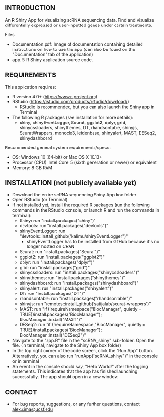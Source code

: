 INTRODUCTION
------------

An R Shiny App for visualizing scRNA sequencing data. Find and visualize differentially expressed or user-inputted genes under certain treatments.

Files
 * Documentation.pdf: Image of documentation containing detailed instructions on how to use the app (can also be found on the "Documentation" tab of the application)
 * app.R: R Shiny application source code.

REQUIREMENTS
------------

This application requires:

 * R version 4.0+ (https://www.r-project.org)
 * RStudio (https://rstudio.com/products/rstudio/download/)
   - RStudio is recommended, but you can also launch the Shiny app in Terminal
 * The following R packages (see installation for more details):
   - shiny, shinyEventLogger, Seurat, ggplot2, dplyr, grid, shinycssloaders, shinythemes, DT, rhandsontable, shinyjs, SeuratWrappers, monocle3, leidenbase, shinyalert, MAST, DESeq2, shinydashboard

Recommended general system requirements/specs:
 * OS: Windows 10 (64-bit) or Mac OS X 10.13+
 * Processor (CPU): Intel Core i5 (sixth generation or newer) or equivalent
 * Memory: 8 GB RAM

INSTALLATION (not publicly available yet)
------------
 
 * Download the entire scRNA sequencing Shiny App box folder
 * Open RStudio (or Terminal) 
 * If not installed yet, install the required R packages (run the following commands in the RStudio console, or launch R and run the commands in terminal):
   - Shiny: run "install.packages("shiny")"
   - devtools: run "install.packages("devtools")"
   - shinyEventLogger: run "devtools::install_github("kalimu/shinyEventLogger")"
     * shinyEventLogger has to be installed from GitHub because it's no longer hosted on CRAN
   - Seurat: run "install.packages("Seurat")"
   - ggplot2: run "install.packages("ggplot2")"
   - dplyr: run "install.packages("dplyr")"
   - grid: run "install.packages("grid")"
   - shinycssloaders: run "install.packages("shinycssloaders")"
   - shinythemes: run "install.packages("shinythemes")"
   - shinydashboard: run "install.packages("shinydashboard")"
   - shinyalert: run "install.packages("shinyalert")"
   - DT: run "install.packages("DT")"
   - rhandsontable: run "install.packages("rhandsontable")"
   - shinyjs: run "remotes::install_github('satijalab/seurat-wrappers')"
   - MAST: run "if (!requireNamespace("BiocManager", quietly = TRUE))install.packages("BiocManager"); BiocManager::install("MAST")"
   - DESeq2: run "if (!requireNamespace("BiocManager", quietly = TRUE))install.packages("BiocManager"); BiocManager::install("DESeq2")"
 * Navigate to the "app.R" file in the "scRNA_shiny" sub-folder. Open the file. (In terminal, navigate to the Shiny App box folder)
 * In the top right corner of the code screen, click the "Run App" button. Alternatively, you can also run "runApp("scRNA_shiny/")" in the console or in terminal
 * An event in the console should say, "Hello World!" after the logging statements. This indicates that the app has finished launching successfully. The app should open in a new window.

CONTACT
-------

 * For bug reports, suggestions, or any further questions, contact alex.sima@ucsf.edu

  

